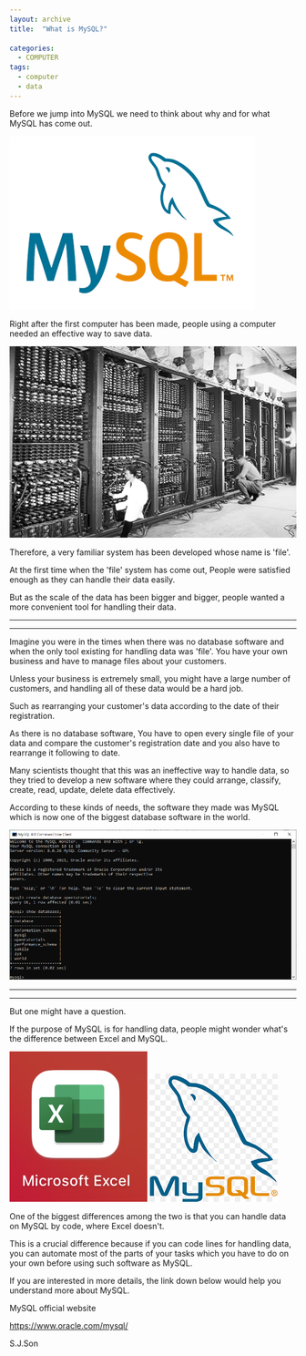 ```yaml
---
layout: archive
title:  "What is MySQL?"

categories:
  - COMPUTER
tags:
  - computer
  - data
---
```


Before we jump into MySQL we need to think about why and for what MySQL has come out.

![1](/assets/images/20210810/1.png)


Right after the first computer has been made, people using a computer needed an effective way to save data.

![c](/assets/images/20210810/c.png)

Therefore, a very familiar system has been developed whose name is 'file'.

At the first time when the 'file' system has come out, People were satisfied enough as they can handle their data easily.

But as the scale of the data has been bigger and bigger, people wanted a more convenient tool for handling their data.

***
***

Imagine you were in the times when there was no database software and when the only tool existing for handling data was 'file'. You have your own business and have to manage files about your customers.

Unless your business is extremely small, you might have a large number of customers, and handling all of these data would be a hard job.

Such as rearranging your customer's data according to the date of their registration.

As there is no database software, You have to open every single file of your data and compare the customer's registration date and you also have to rearrange it following to date.




Many scientists thought that this was an ineffective way to handle data, so they tried to develop a new software where they could arrange, classify, create, read, update, delete data effectively.

According to these kinds of needs, the software they made was MySQL which is now one of the biggest database software in the world.

![22](/assets/images/20210810/22.png)

***
***

But one might have a question.

If the purpose of MySQL is for handling data, people might wonder what's the difference between Excel and MySQL.

![e](/assets/images/20210810/e.png)
![l](/assets/images/20210810/l.png)


One of the biggest differences among the two is that you can handle data on MySQL by code, where Excel doesn't.

This is a crucial difference because if you can code lines for handling data, you can automate most of the parts of your tasks which you have to do on your own before using such software as MySQL.

If you are interested in more details, the link down below would help you understand more about MySQL.

MySQL official website

<https://www.oracle.com/mysql/>


S.J.Son